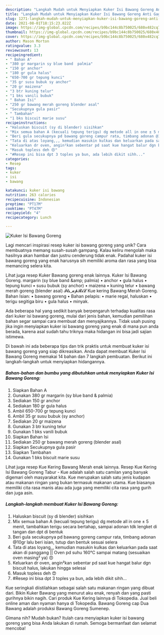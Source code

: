 ```yaml
---
description: "Langkah Mudah untuk Menyiapkan Kuker Isi Bawang Goreng Anti Gagal"
title: "Langkah Mudah untuk Menyiapkan Kuker Isi Bawang Goreng Anti Gagal"
slug: 1271-langkah-mudah-untuk-menyiapkan-kuker-isi-bawang-goreng-anti-gagal
date: 2021-08-01T18:15:23.822Z
image: https://img-global.cpcdn.com/recipes/b9bc144c8b750025/680x482cq70/kuker-isi-bawang-goreng-foto-resep-utama.jpg
thumbnail: https://img-global.cpcdn.com/recipes/b9bc144c8b750025/680x482cq70/kuker-isi-bawang-goreng-foto-resep-utama.jpg
cover: https://img-global.cpcdn.com/recipes/b9bc144c8b750025/680x482cq70/kuker-isi-bawang-goreng-foto-resep-utama.jpg
author: Mason Morton
ratingvalue: 3.3
reviewcount: 13
recipeingredient:
- " Bahan A"
- "380 gr margarin sy blue band  palmia"
- "150 gr anchor"
- "180 gr gula halus"
- "650-700 gr tepung kunci"
- "35 gr susu bubuk sy anchor"
- "20 gr maizena"
- "3 btr kuning telur"
- "1 bks vanili bubuk"
- " Bahan Isi"
- "250 gr bawang merah goreng blender asal"
- "Secukupnya gula pasir"
- " Tambahan"
- "1 bks biscuit marie susu"
recipeinstructions:
- "Haluskan biscuit (sy di blender) sisihkan"
- "Mix semua bahan A (kecuali tepung terigu) dg metode all in one ± 5 menit, tambahkan terigu secara bertahap, sampai adonan tdk lengket di tangan dan dpt di bentuk"
- "Beri gula secukupnya pd bawang goreng campur rata, timbang adonan @10gr lalu beri isian, tutup dan bentuk sesuai selera"
- "Tata di atas loyang,,, kemudian masukin kulkas dan keluarkan pada saat akan di panggang || Oven pd suhu 160°C sampai matang (sesuaikan oven masing² ya) 😍"
- "Keluarkan dr oven, angin²kan sebentar pd saat kue hangat balur dgn biscuit halus, lakukan hingga selesai"
- "Masuk topless deh 😍"
- "#Resep ini bisa dpt 3 toples ya bun, ada lebih dikit sihh..."
categories:
- Resep
tags:
- kuker
- isi
- bawang

katakunci: kuker isi bawang 
nutrition: 263 calories
recipecuisine: Indonesian
preptime: "PT17M"
cooktime: "PT47M"
recipeyield: "4"
recipecategory: Lunch

---
```



![Kuker Isi Bawang Goreng](https://img-global.cpcdn.com/recipes/b9bc144c8b750025/680x482cq70/kuker-isi-bawang-goreng-foto-resep-utama.jpg)

Lagi mencari inspirasi resep kuker isi bawang goreng yang unik? Cara membuatnya memang susah-susah gampang. Kalau keliru mengolah maka hasilnya akan hambar dan justru cenderung tidak enak. Padahal kuker isi bawang goreng yang enak harusnya sih memiliki aroma dan rasa yang bisa memancing selera kita.

Lihat juga resep Kuker Bawang goreng enak lainnya. Kuker Isi Bawang Goreng. margarin (sy blue band &amp;amp; palmia) • anchor • gula halus • tepung kunci • susu bubuk (sy anchor) • maizena • kuning telur • bawang merah goreng (blender asal) 𝓘𝓽𝓼_𝓪𝓹𝓡𝓲𝓛 Kue kering Bawang Merah Goreng. Bahan Isian: • bawang goreng • Bahan pelapis: • marie regal, haluskan • terigu segitiga biru • gula halus • minyak.

Ada beberapa hal yang sedikit banyak berpengaruh terhadap kualitas rasa dari kuker isi bawang goreng, mulai dari jenis bahan, kemudian pemilihan bahan segar sampai cara membuat dan menyajikannya. Tidak usah pusing jika ingin menyiapkan kuker isi bawang goreng yang enak di mana pun anda berada, karena asal sudah tahu triknya maka hidangan ini bisa jadi sajian istimewa.


Di bawah ini ada beberapa tips dan trik praktis untuk membuat kuker isi bawang goreng yang siap dikreasikan. Anda dapat membuat Kuker Isi Bawang Goreng memakai 14 bahan dan 7 langkah pembuatan. Berikut ini langkah-langkah untuk menyiapkan hidangannya.

<!--inarticleads1-->

##### Bahan-bahan dan bumbu yang dibutuhkan untuk menyiapkan Kuker Isi Bawang Goreng:

1. Siapkan  Bahan A
1. Gunakan 380 gr margarin (sy blue band &amp; palmia)
1. Sediakan 150 gr anchor
1. Sediakan 180 gr gula halus
1. Ambil 650-700 gr tepung kunci
1. Ambil 35 gr susu bubuk (sy anchor)
1. Sediakan 20 gr maizena
1. Gunakan 3 btr kuning telur
1. Gunakan 1 bks vanili bubuk
1. Siapkan  Bahan Isi
1. Sediakan 250 gr bawang merah goreng (blender asal)
1. Siapkan Secukupnya gula pasir
1. Siapkan  Tambahan
1. Gunakan 1 bks biscuit marie susu


Lihat juga resep Kue Kering Bawang Merah enak lainnya. Resep Kue Kering Isi Bawang Goreng Tabur - Kue adalah salah satu camilan yang banyak digemari oleh masyarakat kita. Kue merupakan salah satu jenis kudapan atau makanan ringan yang bukan termasuk makanan utama. Kue biasanya memiliki cita rasa manis atau ada juga yang memiliki cita rasa yang gurih dan juga asin. 

<!--inarticleads2-->

##### Langkah-langkah membuat Kuker Isi Bawang Goreng:

1. Haluskan biscuit (sy di blender) sisihkan
1. Mix semua bahan A (kecuali tepung terigu) dg metode all in one ± 5 menit, tambahkan terigu secara bertahap, sampai adonan tdk lengket di tangan dan dpt di bentuk
1. Beri gula secukupnya pd bawang goreng campur rata, timbang adonan @10gr lalu beri isian, tutup dan bentuk sesuai selera
1. Tata di atas loyang,,, kemudian masukin kulkas dan keluarkan pada saat akan di panggang || Oven pd suhu 160°C sampai matang (sesuaikan oven masing² ya) 😍
1. Keluarkan dr oven, angin²kan sebentar pd saat kue hangat balur dgn biscuit halus, lakukan hingga selesai
1. Masuk topless deh 😍
1. #Resep ini bisa dpt 3 toples ya bun, ada lebih dikit sihh...


Kue seringkali diistilahkan sebagai salah satu makanan ringan yang dibuat dari. Bikin Kuker Bawang yang menurut aku enak, renyah dan yang pasti gurihnya bikin nagih. Cari produk Kue Kering lainnya di Tokopedia. Jual beli online aman dan nyaman hanya di Tokopedia. Bawang Goreng cap Dua Bawang adalah produksi Bawang Goreng Sumenep. 

Gimana nih? Mudah bukan? Itulah cara menyiapkan kuker isi bawang goreng yang bisa Anda lakukan di rumah. Semoga bermanfaat dan selamat mencoba!
